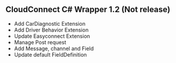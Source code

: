 ﻿## CloudConnect C# Wrapper 1.2 (Not release) ##

* Add CarDiagnostic Extension
* Add Driver Behavior Extension
* Update Easyconnect Extension
* Manage Post request
* Add Message, channel and Field
* Update default FieldDefinition